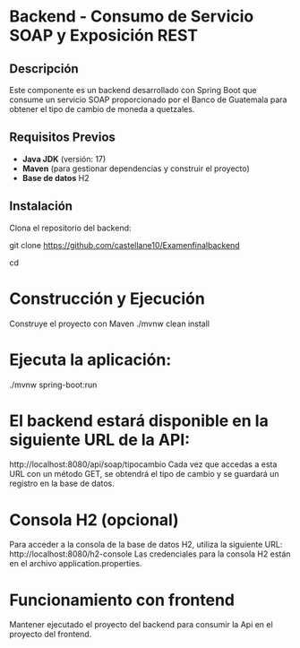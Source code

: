 # Backend - Consumo de Servicio SOAP y Exposición REST

## Descripción

Este componente es un backend desarrollado con Spring Boot que consume un servicio SOAP proporcionado por el Banco de Guatemala para obtener el tipo de cambio de moneda a quetzales. 

## Requisitos Previos

- **Java JDK** (versión: 17)
- **Maven** (para gestionar dependencias y construir el proyecto)
- **Base de datos** H2


## Instalación

Clona el repositorio del backend:

git clone <https://github.com/castellane10/Examenfinalbackend>

cd <Examenfinalbackend>



# Construcción y Ejecución
Construye el proyecto con Maven
./mvnw clean install

# Ejecuta la aplicación:
./mvnw spring-boot:run

# El backend estará disponible en la siguiente URL de la API:
http://localhost:8080/api/soap/tipocambio
Cada vez que accedas a esta URL con un método GET, se obtendrá el tipo de cambio y se guardará un registro en la base de datos.

# Consola H2 (opcional)
Para acceder a la consola de la base de datos H2, utiliza la siguiente URL:
http://localhost:8080/h2-console
Las credenciales para la consola H2 están en el archivo application.properties.

# Funcionamiento con frontend
Mantener ejecutado el proyecto del backend para consumir la Api en el proyecto del frontend.